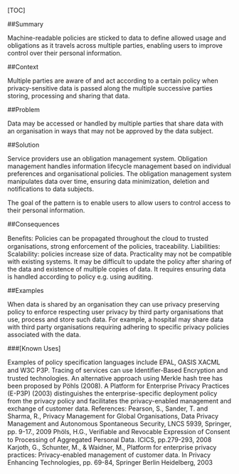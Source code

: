 [TOC]

<!--###[Also Known As]-->
<!-- All other names the pattern is known by.-->



##Summary
<!-- One short paragraph summarising the pattern.-->

Machine-readable policies are sticked to data to define allowed usage
and obligations as it travels across multiple parties, enabling users
to improve control over their personal information.

##Context
<!-- The situations in which the pattern may apply.-->

Multiple parties are aware of and act according to a certain policy
when privacy-sensitive data is passed along the multiple successive
parties storing, processing and sharing that data.

##Problem
<!-- The problem a pattern addresses, including a list of forces describing why a problem might be difficult to solve.-->

Data may be accessed or handled by multiple parties that share data
with an organisation in ways that may not be approved by the data
subject.

##Solution
<!-- A concise description of how the pattern addresses the problem.-->

Service providers use an obligation management system. Obligation
management handles information lifecycle management based on
individual preferences and organisational policies. The obligation
management system manipulates data over time, ensuring data
minimization, deletion and notifications to data subjects.

<!--goals-->
The goal of the pattern is to enable users to allow users to control
access to their personal information.

<!--###[Structure]-->
<!--A detailed specification of the structural aspects of the pattern. A class diagram if applicable.-->



<!--###[Implementation]-->
<!--Guidelines for implementing the pattern; code fragments; suggested PETS; policy fragments.-->



##Consequences
<!--The advantages (benefits) and disadvantages (liabilities) of applying the pattern.-->



<!--constraints and consequences-->
Beneﬁts: Policies can be propagated throughout the cloud to trusted
organisations, strong enforcement of the policies, traceability.
Liabilities: Scalability: policies increase size of data. Practicality
may not be compatible with existing systems. It may be difficult to
update the policy after sharing of the data and existence of multiple
copies of data. It requires ensuring data is handled according to
policy e.g. using auditing.

<!--###[Constraints]-->
<!-- limitations as a consequence of applying the pattern.-->



##Examples
<!--Motivational example to see how the pattern is applied.-->

When data is shared by an organisation they can use privacy preserving
policy to enforce respecting user privacy by third party organisations
that use, process and store such data. For example, a hospital may
share data with third party organisations requiring adhering to
specific privacy policies associated with the data.

###[Known Uses]
<!-- Pointers to various applications of the pattern.-->

Examples of policy specification languages include EPAL, OASIS XACML
and W3C P3P. Tracing of services can use Identiﬁer-Based Encryption
and trusted technologies. An alternative approach using Merkle hash
tree has been proposed by Pöhls (2008). A Platform for Enterprise
Privacy Practices (E-P3P) (2003) distinguishes the enterprise-specific
deployment policy from the privacy policy and facilitates the
privacy-enabled management and exchange of customer data. References:
Pearson, S., Sander, T. and Sharma, R., Privacy Management for Global
Organisations, Data Privacy Management and Autonomous Spontaneous
Security, LNCS 5939, Springer, pp. 9-17., 2009 Phöls, H.G., Veriﬁable
and Revocable Expression of Consent to Processing of Aggregated
Personal Data. ICICS, pp.279-293, 2008 Karjoth, G., Schunter, M., &
Waidner, M., Platform for enterprise privacy practices:
Privacy-enabled management of customer data. In Privacy Enhancing
Technologies, pp. 69-84, Springer Berlin Heidelberg, 2003

<!--##See Also-->
<!-- Any pointers to relevant information, not contained in the subfields below.-->



<!--###[Related Patterns]-->
<!-- Supporting and conflicting patterns-->



<!--###[Sources]-->
<!-- References to the original source of the pattern.-->



<!--##General Comments-->
<!-- Separate discussion on the pattern.-->



<!--##Tags-->
<!-- User definable descriptors for additional correlation.-->